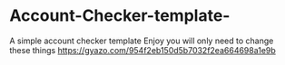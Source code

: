 # Account-Checker-template-
A simple account checker template Enjoy 
you will only need to change these things 
https://gyazo.com/954f2eb150d5b7032f2ea664698a1e9b
